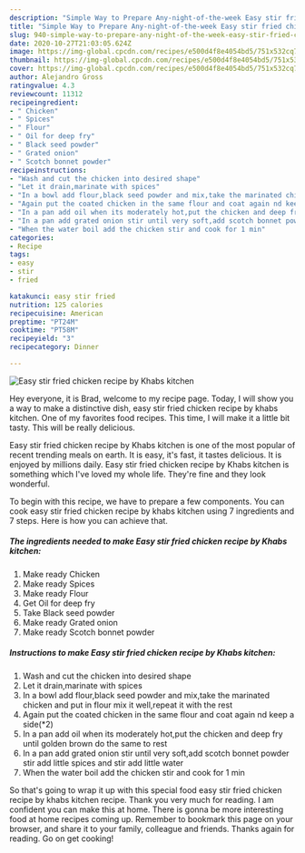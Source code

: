 ```yaml
---
description: "Simple Way to Prepare Any-night-of-the-week Easy stir fried chicken recipe by Khabs kitchen"
title: "Simple Way to Prepare Any-night-of-the-week Easy stir fried chicken recipe by Khabs kitchen"
slug: 940-simple-way-to-prepare-any-night-of-the-week-easy-stir-fried-chicken-recipe-by-khabs-kitchen
date: 2020-10-27T21:03:05.624Z
image: https://img-global.cpcdn.com/recipes/e500d4f8e4054bd5/751x532cq70/easy-stir-fried-chicken-recipe-by-khabs-kitchen-recipe-main-photo.jpg
thumbnail: https://img-global.cpcdn.com/recipes/e500d4f8e4054bd5/751x532cq70/easy-stir-fried-chicken-recipe-by-khabs-kitchen-recipe-main-photo.jpg
cover: https://img-global.cpcdn.com/recipes/e500d4f8e4054bd5/751x532cq70/easy-stir-fried-chicken-recipe-by-khabs-kitchen-recipe-main-photo.jpg
author: Alejandro Gross
ratingvalue: 4.3
reviewcount: 11312
recipeingredient:
- " Chicken"
- " Spices"
- " Flour"
- " Oil for deep fry"
- " Black seed powder"
- " Grated onion"
- " Scotch bonnet powder"
recipeinstructions:
- "Wash and cut the chicken into desired shape"
- "Let it drain,marinate with spices"
- "In a bowl add flour,black seed powder and mix,take the marinated chicken and put in flour mix it well,repeat it with the rest"
- "Again put the coated chicken in the same flour and coat again nd keep a side(*2)"
- "In a pan add oil when its moderately hot,put the chicken and deep fry until golden brown do the same to rest"
- "In a pan add grated onion stir until very soft,add scotch bonnet powder stir add little spices and stir add little water"
- "When the water boil add the chicken stir and cook for 1 min"
categories:
- Recipe
tags:
- easy
- stir
- fried

katakunci: easy stir fried 
nutrition: 125 calories
recipecuisine: American
preptime: "PT24M"
cooktime: "PT58M"
recipeyield: "3"
recipecategory: Dinner

---
```



![Easy stir fried chicken recipe by Khabs kitchen](https://img-global.cpcdn.com/recipes/e500d4f8e4054bd5/751x532cq70/easy-stir-fried-chicken-recipe-by-khabs-kitchen-recipe-main-photo.jpg)

Hey everyone, it is Brad, welcome to my recipe page. Today, I will show you a way to make a distinctive dish, easy stir fried chicken recipe by khabs kitchen. One of my favorites food recipes. This time, I will make it a little bit tasty. This will be really delicious.



Easy stir fried chicken recipe by Khabs kitchen is one of the most popular of recent trending meals on earth. It is easy, it's fast, it tastes delicious. It is enjoyed by millions daily. Easy stir fried chicken recipe by Khabs kitchen is something which I've loved my whole life. They're fine and they look wonderful.


To begin with this recipe, we have to prepare a few components. You can cook easy stir fried chicken recipe by khabs kitchen using 7 ingredients and 7 steps. Here is how you can achieve that.

<!--inarticleads1-->

##### The ingredients needed to make Easy stir fried chicken recipe by Khabs kitchen:

1. Make ready  Chicken
1. Make ready  Spices
1. Make ready  Flour
1. Get  Oil for deep fry
1. Take  Black seed powder
1. Make ready  Grated onion
1. Make ready  Scotch bonnet powder




<!--inarticleads2-->

##### Instructions to make Easy stir fried chicken recipe by Khabs kitchen:

1. Wash and cut the chicken into desired shape
1. Let it drain,marinate with spices
1. In a bowl add flour,black seed powder and mix,take the marinated chicken and put in flour mix it well,repeat it with the rest
1. Again put the coated chicken in the same flour and coat again nd keep a side(*2)
1. In a pan add oil when its moderately hot,put the chicken and deep fry until golden brown do the same to rest
1. In a pan add grated onion stir until very soft,add scotch bonnet powder stir add little spices and stir add little water
1. When the water boil add the chicken stir and cook for 1 min




So that's going to wrap it up with this special food easy stir fried chicken recipe by khabs kitchen recipe. Thank you very much for reading. I am confident you can make this at home. There is gonna be more interesting food at home recipes coming up. Remember to bookmark this page on your browser, and share it to your family, colleague and friends. Thanks again for reading. Go on get cooking!
